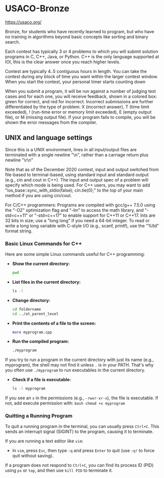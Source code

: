 # USACO-Bronze

https://usaco.org/

Bronze, for students who have recently learned to program, but who have no training in algorithms beyond basic concepts like sorting and binary search.

Each contest has typically 3 or 4 problems to which you will submit solution programs in C, C++, Java, or Python. C++ is the only language supported at IOI, this is the clear answer once you reach higher levels.

Contest are typically 4..5 contiguous hours in length. You can take the contest during any block of time you want within the larger contest window. When you start the contest, your personal timer starts counting down

When you submit a program, it will be run against a number of judging test cases and for each one, you will receive feedback, shown in a colored box: green for correct, and red for incorrect. Incorrect submissions are further differentiated by the type of problem: X (incorrect answer), T (time limit exceeded), ! (run-time error or memory limit exceeded), E (empty output file), or M (missing output file). If your program fails to compile, you will be shown the error messages from the compiler. 

## UNIX and language settings

Since this is a UNIX environment, lines in all input/output files are terminated with a single newline "\n", rather than a carriage return plus newline "\r\n"

Note that as of the December 2020 contest, input and output switched from file-based to terminal-based, using standard input and standard output (e.g., cin and cout in C++). The input and output spec of a problem will specify which mode is being used. For C++ users, you may want to add "ios_base::sync_with_stdio(false); cin.tie(0);" to the top of your main method if you are using cin/cout.

For C/C++ programmers: Programs are compiled with gcc/g++ 7.5.0 using the "-O2" optimization flag and "-lm" to access the math library, and "-std=c++11" or "-std=c++17" to enable support for C++11 or C++17. Ints are 32 bits in size; use a "long long" if you need a 64-bit integer. To read or write a long long variable with C-style I/O (e.g., scanf, printf), use the "%lld" format string.

### Basic Linux Commands for C++

Here are some simple Linux commands useful for C++ programming:

- **Show the current directory:**
    ```bash
    pwd
    ```

- **List files in the current directory:**
    ```bash
    ls -l
    ```

- **Change directory:**
    ```bash
    cd foldername
    cd ../at_parent_level
    ```

- **Print the contents of a file to the screen:**
    ```bash
    more myprogram.cpp
    ```

- **Run the compiled program:**
    ```bash
    ./myprogram
    ```

If you try to run a program in the current directory with just its name (e.g., myprogram), the shell may not find it unless `.` is in your PATH. That's why you often use `./myprogram` to run executables in the current directory.

- **Check if a file is executable:**
    ```bash
    ls -l myprogram
    ```
If you see an `x` in the permissions (e.g., `-rwxr-xr-x`), the file is executable. If not, add execute permission with:
    ```bash
    chmod +x myprogram
    ```

### Quitting a Running Program

To quit a running program in the terminal, you can usually press `Ctrl+C`. This sends an interrupt signal (SIGINT) to the program, causing it to terminate.

If you are running a text editor like `vim`:
- In `vim`, press `Esc`, then type `:q` and press `Enter` to quit (use `:q!` to force quit without saving).

If a program does not respond to `Ctrl+C`, you can find its process ID (PID) using `ps` or `top`, and then use `kill PID` to terminate it.
